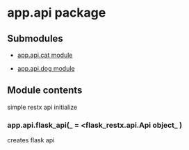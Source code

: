 # app.api package

## Submodules


* [app.api.cat module](app.api.cat.md)


* [app.api.dog module](app.api.dog.md)


## Module contents

simple restx api initialize


### app.api.flask_api(_ = <flask_restx.api.Api object_ )
creates flask api
